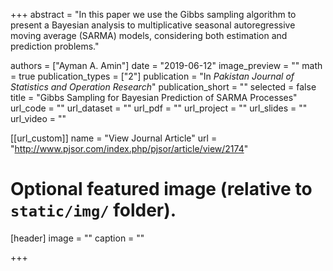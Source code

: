 +++
abstract = "In this paper we use the Gibbs sampling algorithm to present a Bayesian analysis to multiplicative seasonal autoregressive moving average (SARMA) models, considering both estimation and prediction problems."

authors = ["Ayman A. Amin"]
date = "2019-06-12"
image_preview = ""
math = true
publication_types = ["2"]
publication = "In *Pakistan Journal of Statistics and Operation Research*"
publication_short = ""
selected = false
title = "Gibbs Sampling for Bayesian Prediction of SARMA Processes"
url_code = ""
url_dataset = ""
url_pdf = ""
url_project = ""
url_slides = ""
url_video = ""

[[url_custom]]
name = "View Journal Article"
url = "http://www.pjsor.com/index.php/pjsor/article/view/2174"

# Optional featured image (relative to `static/img/` folder).
[header]
image = ""
caption = ""

+++
